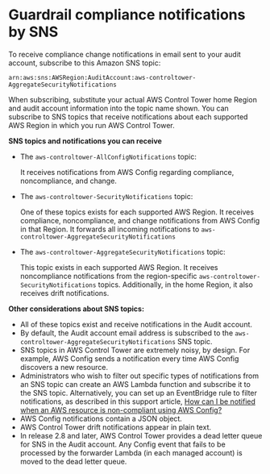 # Guardrail compliance notifications by SNS<a name="receive-notifications"></a>

To receive compliance change notifications in email sent to your audit account, subscribe to this Amazon SNS topic:

`arn:aws:sns:AWSRegion:AuditAccount:aws-controltower-AggregateSecurityNotifications` 

When subscribing, substitute your actual AWS Control Tower home Region and audit account information into the topic name shown\. You can subscribe to SNS topics that receive notifications about each supported AWS Region in which you run AWS Control Tower\.

**SNS topics and notifications you can receive**
+ The `aws-controltower-AllConfigNotifications` topic:

  It receives notifications from AWS Config regarding compliance, noncompliance, and change\.
+ The `aws-controltower-SecurityNotifications` topic:

  One of these topics exists for each supported AWS Region\. It receives compliance, noncompliance, and change notifications from AWS Config in that Region\. It forwards all incoming notifications to `aws-controltower-AggregateSecurityNotifications`
+ The `aws-controltower-AggregateSecurityNotifications` topic:

  This topic exists in each supported AWS Region\. It receives noncompliance notifications from the region\-specific `aws-controltower-SecurityNotifications` topics\. Additionally, in the home Region, it also receives drift notifications\.

**Other considerations about SNS topics:**
+ All of these topics exist and receive notifications in the Audit account\.
+  By default, the Audit account email address is subscribed to the `aws-controltower-AggregateSecurityNotifications` SNS topic\.
+ SNS topics in AWS Control Tower are extremely noisy, by design\. For example, AWS Config sends a notification every time AWS Config discovers a new resource\.
+ Administrators who wish to filter out specific types of notifications from an SNS topic can create an AWS Lambda function and subscribe it to the SNS topic\. Alternatively, you can set up an EventBridge rule to filter notifications, as described in this support article, [How can I be notified when an AWS resource is non\-compliant using AWS Config?](http://aws.amazon.com/premiumsupport/knowledge-center/config-resource-non-compliant/)
+ AWS Config notifications contain a JSON object\.
+ AWS Control Tower drift notifications appear in plain text\.
+ In release 2\.8 and later, AWS Control Tower provides a dead letter queue for SNS in the Audit account\. Any Config event that fails to be processed by the forwarder Lambda \(in each managed account\) is moved to the dead letter queue\.